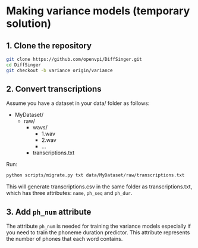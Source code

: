# Making variance models (temporary solution)

## 1. Clone the repository

```bash
git clone https://github.com/openvpi/DiffSinger.git
cd DiffSinger
git checkout -b variance origin/variance
```

## 2. Convert transcriptions

Assume you have a dataset in your data/ folder as follows:

- MyDataset/
  - raw/
    - wavs/
      - 1.wav
      - 2.wav
      - ...
    - transcriptions.txt

Run:

```bash
python scripts/migrate.py txt data/MyDataset/raw/transcriptions.txt
```

This will generate transcriptions.csv in the same folder as transcriptions.txt, which has three attributes: `name`, `ph_seq` and `ph_dur`.

## 3. Add `ph_num` attribute

The attribute `ph_num` is needed for training the variance models especially if you need to train the phoneme duration predictor. This attribute represents the number of phones that each word contains.